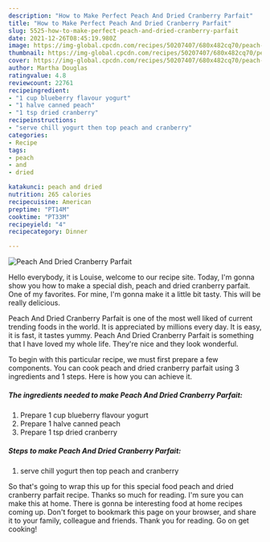 ```yaml
---
description: "How to Make Perfect Peach And Dried Cranberry Parfait"
title: "How to Make Perfect Peach And Dried Cranberry Parfait"
slug: 5525-how-to-make-perfect-peach-and-dried-cranberry-parfait
date: 2021-12-26T08:45:19.980Z
image: https://img-global.cpcdn.com/recipes/50207407/680x482cq70/peach-and-dried-cranberry-parfait-recipe-main-photo.jpg
thumbnail: https://img-global.cpcdn.com/recipes/50207407/680x482cq70/peach-and-dried-cranberry-parfait-recipe-main-photo.jpg
cover: https://img-global.cpcdn.com/recipes/50207407/680x482cq70/peach-and-dried-cranberry-parfait-recipe-main-photo.jpg
author: Martha Douglas
ratingvalue: 4.8
reviewcount: 22761
recipeingredient:
- "1 cup blueberry flavour yogurt"
- "1 halve canned peach"
- "1 tsp dried cranberry"
recipeinstructions:
- "serve chill yogurt then top peach and cranberry"
categories:
- Recipe
tags:
- peach
- and
- dried

katakunci: peach and dried 
nutrition: 265 calories
recipecuisine: American
preptime: "PT14M"
cooktime: "PT33M"
recipeyield: "4"
recipecategory: Dinner

---
```



![Peach And Dried Cranberry Parfait](https://img-global.cpcdn.com/recipes/50207407/680x482cq70/peach-and-dried-cranberry-parfait-recipe-main-photo.jpg)

Hello everybody, it is Louise, welcome to our recipe site. Today, I'm gonna show you how to make a special dish, peach and dried cranberry parfait. One of my favorites. For mine, I'm gonna make it a little bit tasty. This will be really delicious.

Peach And Dried Cranberry Parfait is one of the most well liked of current trending foods in the world. It is appreciated by millions every day. It is easy, it is fast, it tastes yummy. Peach And Dried Cranberry Parfait is something that I have loved my whole life. They're nice and they look wonderful.




To begin with this particular recipe, we must first prepare a few components. You can cook peach and dried cranberry parfait using 3 ingredients and 1 steps. Here is how you can achieve it.

<!--inarticleads1-->

##### The ingredients needed to make Peach And Dried Cranberry Parfait:

1. Prepare 1 cup blueberry flavour yogurt
1. Prepare 1 halve canned peach
1. Prepare 1 tsp dried cranberry




<!--inarticleads2-->

##### Steps to make Peach And Dried Cranberry Parfait:

1. serve chill yogurt then top peach and cranberry




So that's going to wrap this up for this special food peach and dried cranberry parfait recipe. Thanks so much for reading. I'm sure you can make this at home. There is gonna be interesting food at home recipes coming up. Don't forget to bookmark this page on your browser, and share it to your family, colleague and friends. Thank you for reading. Go on get cooking!
